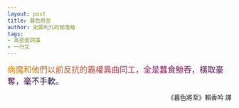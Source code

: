 ```yaml
---
layout: post
title: 暮色將至
author: 史蛋利九的部落格
tags:
- 高密度詞藻
- 一行文
---
```


<span style="font-size: large;
background: -webkit-linear-gradient(0deg, #cf8a00, #9a1b60, #090939);
-webkit-background-clip: text;
-webkit-text-fill-color: transparent;">
病魔和他們以前反抗的霸權異曲同工，全是蠶食鯨吞，橫取豪奪，毫不手軟。
</span>
<div style="text-align: right;">
《暮色將至》賴香吟 譯
</div>

